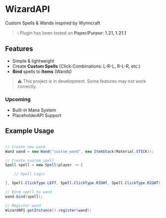 # WizardAPI
 Custom Spells & Wands inspired by Wynncraft
> ℹ️ Plugin has been tested on **Paper/Purpur: 1.21, 1.21.1**

## Features
- Simple & lightweight
- Create **Custom Spells** (Click-Combinations: L-R-L, R-L-R, etc.)
- **Bind** spells to **Items** (Wands)
> ⚠️ This project is in development. Some features may not work correctly.

### Upcoming
- Built-in Mana System
- PlaceholderAPI Support

## Example Usage
```java

// Create new wand
Wand wand = new Wand("custom_wand", new ItemStack(Material.STICK));

// Create custom spell
Spell spell = new Spell(player -> {

    // Spell Logic

}, Spell.ClickType.LEFT, Spell.ClickType.RIGHT, Spell.ClickType.RIGHT); // Combination: L-R-R

// Bind spell to wand
wand.bind(spell);

// Register wand
WizardAPI.getInstance().register(wand);
```
